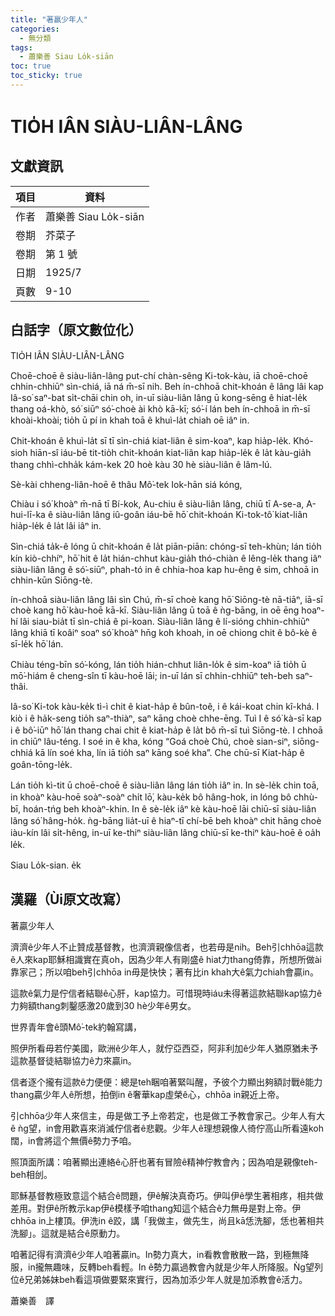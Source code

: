 ```yaml
---
title: "著贏少年人"
categories:
  - 無分類
tags:
  - 蕭樂善 Siau Lo̍k-siān
toc: true
toc_sticky: true
---
```


# TIO̍H IÂN SIÀU-LIÂN-LÂNG

## 文獻資訊

| 項目 | 資料 |
|---|---|
| 作者 | 蕭樂善 Siau Lo̍k-siān |
| 卷期 | 芥菜子 |
| 卷期 | 第 1 號 |
| 日期 | 1925/7 |
| 頁數 | 9-10 |

## 白話字（原文數位化）

TIO̍H IÂN SIÀU-LIÂN-LÂNG

Choē-choē ê siàu-liân-lâng put-chí chàn-sêng Ki-tok-kàu, iā choē-choē chhin-chhiūⁿ sìn-chiá, iā ná m̄-sī nih. Beh ín-chhoā chit-khoán ê lâng lâi kap Iâ-so͘ saⁿ-bat si̍t-chāi chin oh, in-uī siàu-liân lâng ū kong-sēng ê hiat-le̍k thang oá-khò, só͘ siūⁿ só͘-choè ài khò kā-kī; só͘-í lán beh ín-chhoā in m̄-sī khoài-khoài; tio̍h ū pí in khah toā ê khuì-la̍t chiah oē iâⁿ in.

Chit-khoán ê khuì-la̍t sī tī sìn-chiá kiat-liân ê sim-koaⁿ, kap hia̍p-le̍k. Khó-sioh hiān-sî iáu-bē tit-tio̍h chit-khoán kiat-liân kap hia̍p-le̍k ê la̍t kàu-gia̍h thang chhì-chha̍k kám-kek 20 hoè kàu 30 hè siàu-liân ê lâm-lú.

Sè-kài chheng-liân-hoē ê thâu Mô͘-tek Iok-hān siá kóng,

Chiàu i só͘ khoàⁿ m̄-nā tī Bí-kok, Au-chiu ê siàu-liân lâng, chiū tī A-se-a, A-hui-lī-ka ê siàu-liân lâng iû-goân iáu-bē hō͘ chit-khoán Ki-tok-tô͘ kiat-liân hia̍p-le̍k ê la̍t lâi iâⁿ in.

Sìn-chiá ta̍k-ê lóng ū chit-khoán ê la̍t piān-piān: chóng-sī teh-khùn; lán tio̍h kín kiò-chhíⁿ, hō͘ hit ê la̍t hián-chhut kàu-gia̍h thó-chiàn ê lêng-le̍k thang iâⁿ siàu-liân lâng ê só͘-siūⁿ, phah-tó in ê chhia-hoa kap hu-êng ê sim, chhoā in chhin-kūn Siōng-tè.

ín-chhoā siàu-liân lâng lâi sìn Chú, m̄-sī choè kang hō͘ Siōng-tè nā-tiāⁿ, iā-sī choè kang hō͘ kàu-hoē kā-kī. Siàu-liân lâng ū toā ê ǹg-bāng, in oē ēng hoaⁿ-hí lâi siau-bia̍t tī sìn-chiá ê pi-koan. Siàu-liân lâng ê lí-sióng chhin-chhiūⁿ lâng khiā tī koâiⁿ soaⁿ só͘ khoàⁿ hn̄g koh khoah, in oē chiong chit ê bô-kè ê sī-le̍k hō͘ lán.

Chiàu téng-bīn só͘-kóng, lán tio̍h hián-chhut liân-lo̍k ê sim-koaⁿ iā tio̍h ū mō͘-hiám ê cheng-sîn tī kàu-hoē lāi; in-uī lán sī chhin-chhiūⁿ teh-beh saⁿ-thâi.

Iâ-so͘ Ki-tok kàu-ke̍k tì-ì chit ê kiat-ha̍p ê bûn-toê, i ê kái-koat chin kî-khá. I kiò i ê ha̍k-seng tio̍h saⁿ-thiàⁿ, saⁿ kāng choè chhe-ēng. Tuì I ê só͘ kà-sī kap i ê bô͘-iūⁿ hō͘ lán thang chai chit ê kiat-ha̍p ê la̍t bô m̄-sī tuì Siōng-tè. I chhoā in chiūⁿ lâu-téng. I soé in ê kha, kóng “Goá choè Chú, choè sian-siⁿ, siōng-chhiá kā lín soé kha, lín iā tio̍h saⁿ kāng soé kha”. Che chū-sī Kiat-ha̍p ê goân-tōng-le̍k.

Lán tio̍h kì-tit ū choē-choē ê siàu-liân lâng lán tio̍h iâⁿ in. In sè-le̍k chin toā, in khoàⁿ kàu-hoē soàⁿ-soàⁿ chi̍t lō͘, kàu-ke̍k bô hâng-hok, in lóng bô chhù-bī, hoán-tńg beh khoàⁿ-khin. In ê sè-le̍k iâⁿ kè kàu-hoē lāi chiū-sī siàu-liân lâng só͘ hâng-ho̍k. ǹg-bāng lia̍t-uī ê hiaⁿ-tī chí-bē beh khoàⁿ chit hāng choè iàu-kín lâi si̍t-hêng, in-uī ke-thiⁿ siàu-liân lâng chiū-sī ke-thiⁿ kàu-hoē ê oa̍h le̍k.

Siau Lo̍k-sian. e̍k

## 漢羅（Ùi原文改寫）

著贏少年人

濟濟ê少年人不止贊成基督教，也濟濟親像信者，也若毋是nih。Beh引chhōa這款ê人來kap耶穌相識實在真oh，因為少年人有剛盛ê hiat力thang倚靠，所想所做ài靠家己；所以咱beh引chhōa in毋是快快；著有比in khah大ê氣力chiah會贏in。

這款ê氣力是佇信者結聯ê心肝，kap協力。可惜現時iáu未得著這款結聯kap協力ê力夠額thang刺鑿感激20歲到30 hè少年ê男女。

世界青年會ê頭Mô͘-tek約翰寫講，

照伊所看毋若佇美國，歐洲ê少年人，就佇亞西亞，阿非利加ê少年人猶原猶未予這款基督徒結聯協力ê力來贏in。

信者逐个攏有這款ê力便便：總是teh睏咱著緊叫醒，予彼个力顯出夠額討戰ê能力thang贏少年人ê所想，拍倒in ê奢華kap虛榮ê心，chhōa in親近上帝。

引chhōa少年人來信主，毋是做工予上帝若定，也是做工予教會家己。少年人有大ê ǹg望，in會用歡喜來消滅佇信者ê悲觀。少年人ê理想親像人徛佇高山所看遠koh闊，in會將這个無價ê勢力予咱。

照頂面所講：咱著顯出連絡ê心肝也著有冒險ê精神佇教會內；因為咱是親像teh-beh相刣。

耶穌基督教極致意這个結合ê問題，伊ê解決真奇巧。伊叫伊ê學生著相疼，相共做差用。對伊ê所教示kap伊ê模樣予咱thang知這个結合ê力無毋是對上帝。伊chhōa in上樓頂。伊洗in ê跤，講「我做主，做先生，尚且kā恁洗腳，恁也著相共洗腳」。這就是結合ê原動力。

咱著記得有濟濟ê少年人咱著贏in。In勢力真大，in看教會散散一路，到極無降服，in攏無趣味，反轉beh看輕。In ê勢力贏過教會內就是少年人所降服。Ǹg望列位ê兄弟姊妹beh看這項做要緊來實行，因為加添少年人就是加添教會ê活力。

蕭樂善　譯
